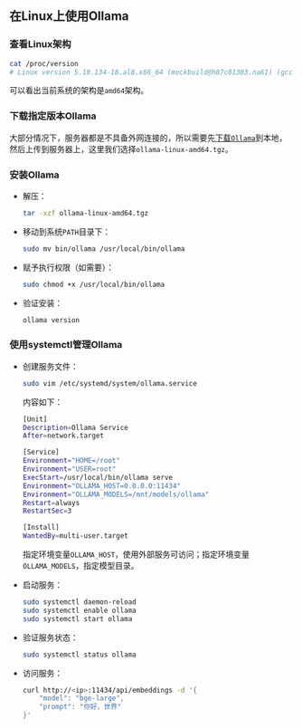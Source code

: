 ## 在Linux上使用Ollama

### 查看Linux架构

```bash
cat /proc/version
# Linux version 5.10.134-18.al8.x86_64 (mockbuild@h87c01383.na61) (gcc (GCC) 10.2.1 20200825 (Alibaba 10.2.1-3.8 2.32), GNU ld version 2.35-12.3.al8) #1 SMP Fri Dec 13 16:56:53 CST 2024
```

可以看出当前系统的架构是```amd64```架构。

### 下载指定版本Ollama

大部分情况下，服务器都是不具备外网连接的，所以需要先[下载```Ollama```](https://github.com/ollama/ollama/releases)到本地，然后上传到服务器上，这里我们选择```ollama-linux-amd64.tgz```。

### 安装Ollama

* 解压：

  ```bash
  tar -xzf ollama-linux-amd64.tgz
  ```

* 移动到系统```PATH```目录下：

  ```bash
  sudo mv bin/ollama /usr/local/bin/ollama
  ```

* 赋予执行权限（如需要）：

  ```bash
  sudo chmod +x /usr/local/bin/ollama
  ```

* 验证安装：

  ```bash
  ollama version
  ```

### 使用systemctl管理Ollama

* 创建服务文件：

  ```bash
  sudo vim /etc/systemd/system/ollama.service
  ```

  内容如下：

  ```bash
  [Unit]
  Description=Ollama Service
  After=network.target

  [Service]
  Environment="HOME=/root"
  Environment="USER=root"
  ExecStart=/usr/local/bin/ollama serve
  Environment="OLLAMA_HOST=0.0.0.0:11434"
  Environment="OLLAMA_MODELS=/mnt/models/ollama"
  Restart=always
  RestartSec=3

  [Install]
  WantedBy=multi-user.target
  ```

  指定环境变量```OLLAMA_HOST```，使用外部服务可访问；指定环境变量```OLLAMA_MODELS```，指定模型目录。

* 启动服务：

  ```bash
  sudo systemctl daemon-reload
  sudo systemctl enable ollama
  sudo systemctl start ollama
  ```

* 验证服务状态：

  ```bash
  sudo systemctl status ollama
  ```

* 访问服务：

  ```bash
  curl http://<ip>:11434/api/embeddings -d '{
      "model": "bge-large",
      "prompt": "你好，世界"
  }'
  ```



